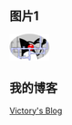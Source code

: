 ## 图片1
![](https://github.com/victory-liao/test/blob/master/1.png)

## 我的博客
<a href="https://victory-liao.github.io/">Victory's Blog</a>
